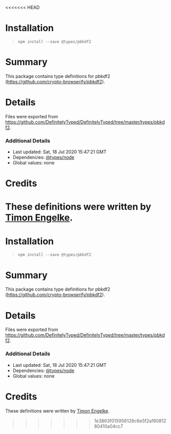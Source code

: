 <<<<<<< HEAD
# Installation
> `npm install --save @types/pbkdf2`

# Summary
This package contains type definitions for pbkdf2 (https://github.com/crypto-browserify/pbkdf2).

# Details
Files were exported from https://github.com/DefinitelyTyped/DefinitelyTyped/tree/master/types/pbkdf2.

### Additional Details
 * Last updated: Sat, 18 Jul 2020 15:47:21 GMT
 * Dependencies: [@types/node](https://npmjs.com/package/@types/node)
 * Global values: none

# Credits
These definitions were written by [Timon Engelke](https://github.com/timonegk).
=======
# Installation
> `npm install --save @types/pbkdf2`

# Summary
This package contains type definitions for pbkdf2 (https://github.com/crypto-browserify/pbkdf2).

# Details
Files were exported from https://github.com/DefinitelyTyped/DefinitelyTyped/tree/master/types/pbkdf2.

### Additional Details
 * Last updated: Sat, 18 Jul 2020 15:47:21 GMT
 * Dependencies: [@types/node](https://npmjs.com/package/@types/node)
 * Global values: none

# Credits
These definitions were written by [Timon Engelke](https://github.com/timonegk).
>>>>>>> 1e3863f015956128c6e5f2af8081280410a04cc7
